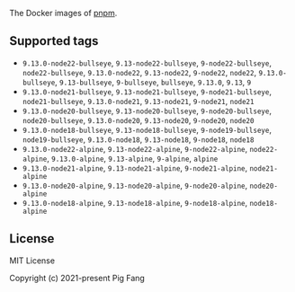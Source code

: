 The Docker images of [pnpm](https://pnpm.io).

## Supported tags

- `9.13.0-node22-bullseye`, `9.13-node22-bullseye`, `9-node22-bullseye`, `node22-bullseye`, `9.13.0-node22`, `9.13-node22`, `9-node22`, `node22`, `9.13.0-bullseye`, `9.13-bullseye`, `9-bullseye`, `bullseye`, `9.13.0`, `9.13`, `9`
- `9.13.0-node21-bullseye`, `9.13-node21-bullseye`, `9-node21-bullseye`, `node21-bullseye`, `9.13.0-node21`, `9.13-node21`, `9-node21`, `node21`
- `9.13.0-node20-bullseye`, `9.13-node20-bullseye`, `9-node20-bullseye`, `node20-bullseye`, `9.13.0-node20`, `9.13-node20`, `9-node20`, `node20`
- `9.13.0-node18-bullseye`, `9.13-node18-bullseye`, `9-node19-bullseye`, `node19-bullseye`, `9.13.0-node18`, `9.13-node18`, `9-node18`, `node18`
- `9.13.0-node22-alpine`, `9.13-node22-alpine`, `9-node22-alpine`, `node22-alpine`, `9.13.0-alpine`, `9.13-alpine`, `9-alpine`, `alpine`
- `9.13.0-node21-alpine`, `9.13-node21-alpine`, `9-node21-alpine`, `node21-alpine`
- `9.13.0-node20-alpine`, `9.13-node20-alpine`, `9-node20-alpine`, `node20-alpine`
- `9.13.0-node18-alpine`, `9.13-node18-alpine`, `9-node18-alpine`, `node18-alpine`

## License

MIT License

Copyright (c) 2021-present Pig Fang
